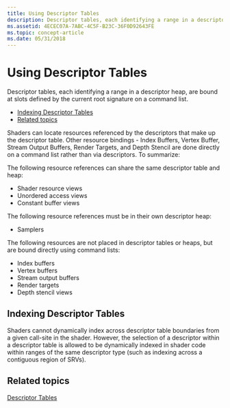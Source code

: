 ```yaml
---
title: Using Descriptor Tables
description: Descriptor tables, each identifying a range in a descriptor heap, are bound at slots defined by the current root signature on a command list.
ms.assetid: 4ECEC07A-7ABC-4C5F-B23C-36F0D92643FE
ms.topic: concept-article
ms.date: 05/31/2018
---
```


# Using Descriptor Tables

Descriptor tables, each identifying a range in a descriptor heap, are bound at slots defined by the current root signature on a command list.

-   [Indexing Descriptor Tables](#indexing-descriptor-tables)
-   [Related topics](#related-topics)

Shaders can locate resources referenced by the descriptors that make up the descriptor table. Other resource bindings - Index Buffers, Vertex Buffer, Stream Output Buffers, Render Targets, and Depth Stencil are done directly on a command list rather than via descriptors. To summarize:

The following resource references can share the same descriptor table and heap:

-   Shader resource views
-   Unordered access views
-   Constant buffer views

The following resource references must be in their own descriptor heap:

-   Samplers

The following resources are not placed in descriptor tables or heaps, but are bound directly using command lists:

-   Index buffers
-   Vertex buffers
-   Stream output buffers
-   Render targets
-   Depth stencil views

## Indexing Descriptor Tables

Shaders cannot dynamically index across descriptor table boundaries from a given call-site in the shader. However, the selection of a descriptor within a descriptor table is allowed to be dynamically indexed in shader code within ranges of the same descriptor type (such as indexing across a contiguous region of SRVs).

## Related topics

<dl> <dt>

[Descriptor Tables](descriptor-tables.md)
</dt> </dl>

 

 





